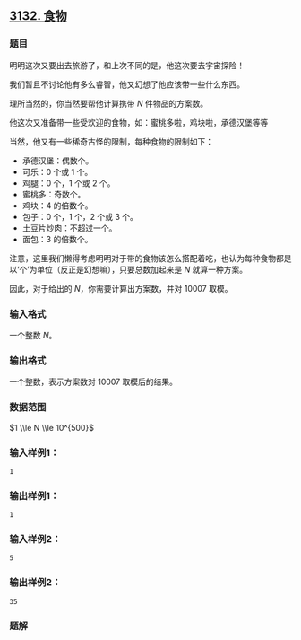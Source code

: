 ## [3132\. 食物](https://www.acwing.com/problem/content/3135/)

### 题目

明明这次又要出去旅游了，和上次不同的是，他这次要去宇宙探险！

我们暂且不讨论他有多么睿智，他又幻想了他应该带一些什么东西。

理所当然的，你当然要帮他计算携带 $N$ 件物品的方案数。

他这次又准备带一些受欢迎的食物，如：蜜桃多啦，鸡块啦，承德汉堡等等

当然，他又有一些稀奇古怪的限制，每种食物的限制如下：

- 承德汉堡：偶数个。
- 可乐：$0$ 个或 $1$ 个。
- 鸡腿：$0$ 个，$1$ 个或 $2$ 个。
- 蜜桃多：奇数个。
- 鸡块：$4$ 的倍数个。
- 包子：$0$ 个，$1$ 个，$2$ 个或 $3$ 个。
- 土豆片炒肉：不超过一个。
- 面包：$3$ 的倍数个。

注意，这里我们懒得考虑明明对于带的食物该怎么搭配着吃，也认为每种食物都是以‘个’为单位（反正是幻想嘛），只要总数加起来是 $N$ 就算一种方案。

因此，对于给出的 $N$，你需要计算出方案数，并对 $10007$ 取模。

### 输入格式

一个整数 $N$。

### 输出格式

一个整数，表示方案数对 $10007$ 取模后的结果。

### 数据范围

$1 \\le N \\le 10^{500}$

### 输入样例1：

```
1
```

### 输出样例1：

```
1
```

### 输入样例2：

```
5
```

### 输出样例2：

```
35
```

### 题解

